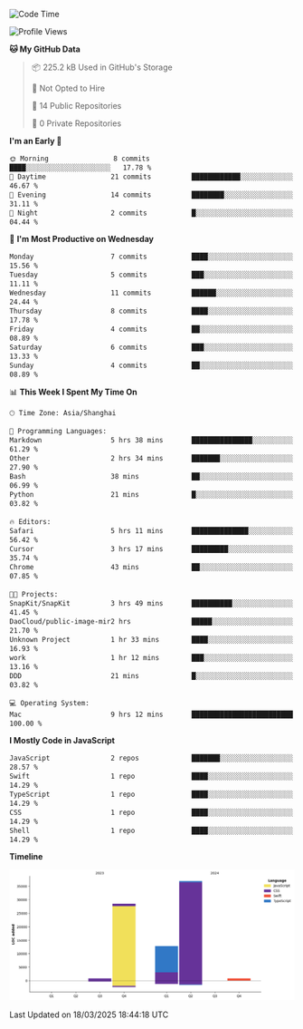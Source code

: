 <!--
**PascalDai/PascalDai** is a ✨ _special_ ✨ repository because its `README.md` (this file) appears on your GitHub profile.

Here are some ideas to get you started:

- 🔭 I’m currently working on ...
- 🌱 I’m currently learning ...
- 👯 I’m looking to collaborate on ...
- 🤔 I’m looking for help with ...
- 💬 Ask me about ...
- 📫 How to reach me: ...
- 😄 Pronouns: ...
- ⚡ Fun fact: ...
-->

<!--START_SECTION:waka-->
![Code Time](http://img.shields.io/badge/Code%20Time-881%20hrs%203%20mins-blue)

![Profile Views](http://img.shields.io/badge/Profile%20Views-0-blue)

**🐱 My GitHub Data** 

> 📦 225.2 kB Used in GitHub's Storage 
 > 
> 🚫 Not Opted to Hire
 > 
> 📜 14 Public Repositories 
 > 
> 🔑 0 Private Repositories 
 > 
**I'm an Early 🐤** 

```text
🌞 Morning                8 commits           ████░░░░░░░░░░░░░░░░░░░░░   17.78 % 
🌆 Daytime                21 commits          ████████████░░░░░░░░░░░░░   46.67 % 
🌃 Evening                14 commits          ████████░░░░░░░░░░░░░░░░░   31.11 % 
🌙 Night                  2 commits           █░░░░░░░░░░░░░░░░░░░░░░░░   04.44 % 
```
📅 **I'm Most Productive on Wednesday** 

```text
Monday                   7 commits           ████░░░░░░░░░░░░░░░░░░░░░   15.56 % 
Tuesday                  5 commits           ███░░░░░░░░░░░░░░░░░░░░░░   11.11 % 
Wednesday                11 commits          ██████░░░░░░░░░░░░░░░░░░░   24.44 % 
Thursday                 8 commits           ████░░░░░░░░░░░░░░░░░░░░░   17.78 % 
Friday                   4 commits           ██░░░░░░░░░░░░░░░░░░░░░░░   08.89 % 
Saturday                 6 commits           ███░░░░░░░░░░░░░░░░░░░░░░   13.33 % 
Sunday                   4 commits           ██░░░░░░░░░░░░░░░░░░░░░░░   08.89 % 
```


📊 **This Week I Spent My Time On** 

```text
🕑︎ Time Zone: Asia/Shanghai

💬 Programming Languages: 
Markdown                 5 hrs 38 mins       ███████████████░░░░░░░░░░   61.29 % 
Other                    2 hrs 34 mins       ███████░░░░░░░░░░░░░░░░░░   27.90 % 
Bash                     38 mins             ██░░░░░░░░░░░░░░░░░░░░░░░   06.99 % 
Python                   21 mins             █░░░░░░░░░░░░░░░░░░░░░░░░   03.82 % 

🔥 Editors: 
Safari                   5 hrs 11 mins       ██████████████░░░░░░░░░░░   56.42 % 
Cursor                   3 hrs 17 mins       █████████░░░░░░░░░░░░░░░░   35.74 % 
Chrome                   43 mins             ██░░░░░░░░░░░░░░░░░░░░░░░   07.85 % 

🐱‍💻 Projects: 
SnapKit/SnapKit          3 hrs 49 mins       ██████████░░░░░░░░░░░░░░░   41.45 % 
DaoCloud/public-image-mir2 hrs               █████░░░░░░░░░░░░░░░░░░░░   21.70 % 
Unknown Project          1 hr 33 mins        ████░░░░░░░░░░░░░░░░░░░░░   16.93 % 
work                     1 hr 12 mins        ███░░░░░░░░░░░░░░░░░░░░░░   13.16 % 
DDD                      21 mins             █░░░░░░░░░░░░░░░░░░░░░░░░   03.82 % 

💻 Operating System: 
Mac                      9 hrs 12 mins       █████████████████████████   100.00 % 
```

**I Mostly Code in JavaScript** 

```text
JavaScript               2 repos             ███████░░░░░░░░░░░░░░░░░░   28.57 % 
Swift                    1 repo              ████░░░░░░░░░░░░░░░░░░░░░   14.29 % 
TypeScript               1 repo              ████░░░░░░░░░░░░░░░░░░░░░   14.29 % 
CSS                      1 repo              ████░░░░░░░░░░░░░░░░░░░░░   14.29 % 
Shell                    1 repo              ████░░░░░░░░░░░░░░░░░░░░░   14.29 % 
```



**Timeline**

![Lines of Code chart](https://raw.githubusercontent.com/PascalDai/PascalDai/main/assets/bar_graph.png)


 Last Updated on 18/03/2025 18:44:18 UTC
<!--END_SECTION:waka-->
